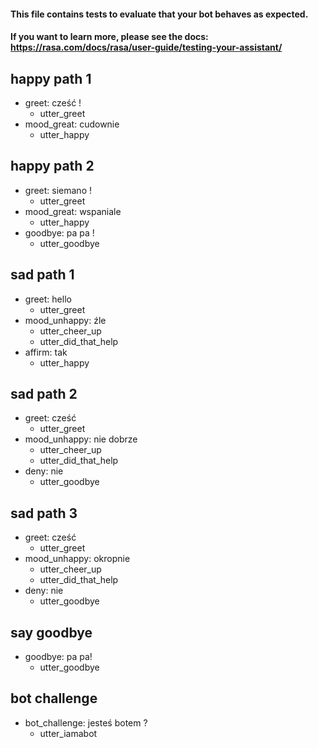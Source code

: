 #### This file contains tests to evaluate that your bot behaves as expected.
#### If you want to learn more, please see the docs: https://rasa.com/docs/rasa/user-guide/testing-your-assistant/

## happy path 1
* greet: cześć !
  - utter_greet
* mood_great: cudownie
  - utter_happy

## happy path 2
* greet: siemano !
  - utter_greet
* mood_great: wspaniale
  - utter_happy
* goodbye: pa pa !
  - utter_goodbye

## sad path 1
* greet: hello
  - utter_greet
* mood_unhappy: źle
  - utter_cheer_up
  - utter_did_that_help
* affirm: tak
  - utter_happy

## sad path 2
* greet: cześć
  - utter_greet
* mood_unhappy: nie dobrze
  - utter_cheer_up
  - utter_did_that_help
* deny: nie
  - utter_goodbye

## sad path 3
* greet: cześć
  - utter_greet
* mood_unhappy: okropnie
  - utter_cheer_up
  - utter_did_that_help
* deny: nie
  - utter_goodbye

## say goodbye
* goodbye: pa pa!
  - utter_goodbye

## bot challenge
* bot_challenge: jesteś botem ?
  - utter_iamabot
